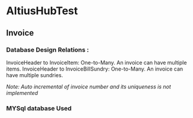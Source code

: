 # AltiusHubTest
## Invoice 
### Database Design Relations : 
InvoiceHeader to InvoiceItem: One-to-Many. An invoice can have multiple items.
InvoiceHeader to InvoiceBillSundry: One-to-Many. An invoice can have multiple sundries.

*Note: Auto incremental of invoice number and its uniqueness is not implemented*
### MYSql database Used

